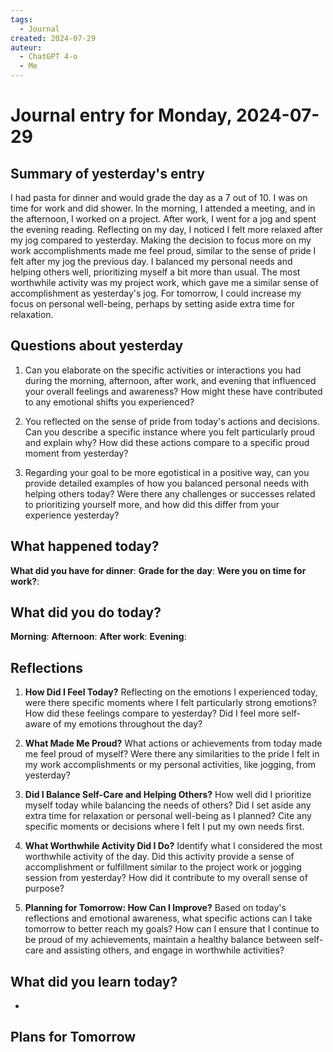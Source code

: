 ```yaml
---
tags:
  - Journal
created: 2024-07-29
auteur:
  - ChatGPT 4-o
  - Me
---
```

# Journal entry for Monday, 2024-07-29

## Summary of yesterday's entry

I had pasta for dinner and would grade the day as a 7 out of 10. I was on time for work and did shower. In the morning, I attended a meeting, and in the afternoon, I worked on a project. After work, I went for a jog and spent the evening reading. Reflecting on my day, I noticed I felt more relaxed after my jog compared to yesterday. Making the decision to focus more on my work accomplishments made me feel proud, similar to the sense of pride I felt after my jog the previous day. I balanced my personal needs and helping others well, prioritizing myself a bit more than usual. The most worthwhile activity was my project work, which gave me a similar sense of accomplishment as yesterday's jog. For tomorrow, I could increase my focus on personal well-being, perhaps by setting aside extra time for relaxation.

## Questions about yesterday

1. Can you elaborate on the specific activities or interactions you had during the morning, afternoon, after work, and evening that influenced your overall feelings and awareness? How might these have contributed to any emotional shifts you experienced?

2. You reflected on the sense of pride from today's actions and decisions. Can you describe a specific instance where you felt particularly proud and explain why? How did these actions compare to a specific proud moment from yesterday?

3. Regarding your goal to be more egotistical in a positive way, can you provide detailed examples of how you balanced personal needs with helping others today? Were there any challenges or successes related to prioritizing yourself more, and how did this differ from your experience yesterday?

## What happened today?

**What did you have for dinner**: 
**Grade for the day**: 
**Were you on time for work?**:

## What did you do today?

**Morning**: 
**Afternoon**: 
**After work**: 
**Evening**: 

## Reflections

1. **How Did I Feel Today?**
   Reflecting on the emotions I experienced today, were there specific moments where I felt particularly strong emotions? How did these feelings compare to yesterday? Did I feel more self-aware of my emotions throughout the day?

2. **What Made Me Proud?**
   What actions or achievements from today made me feel proud of myself? Were there any similarities to the pride I felt in my work accomplishments or my personal activities, like jogging, from yesterday?

3. **Did I Balance Self-Care and Helping Others?**
   How well did I prioritize myself today while balancing the needs of others? Did I set aside any extra time for relaxation or personal well-being as I planned? Cite any specific moments or decisions where I felt I put my own needs first.

4. **What Worthwhile Activity Did I Do?**
   Identify what I considered the most worthwhile activity of the day. Did this activity provide a sense of accomplishment or fulfillment similar to the project work or jogging session from yesterday? How did it contribute to my overall sense of purpose?

5. **Planning for Tomorrow: How Can I Improve?**
   Based on today's reflections and emotional awareness, what specific actions can I take tomorrow to better reach my goals? How can I ensure that I continue to be proud of my achievements, maintain a healthy balance between self-care and assisting others, and engage in worthwhile activities?

## What did you learn today?

- 

## Plans for Tomorrow
